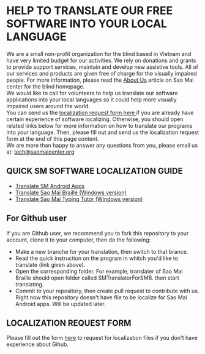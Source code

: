 # HELP TO TRANSLATE OUR FREE SOFTWARE INTO YOUR LOCAL LANGUAGE

We are a small non-profit organization for the blind based in Vietnam and have very limited budget for our activities. We rely on donations and grants to provide support services, maintain and develop new assistive tools. All of our services and products are given free of charge for the visually impaired people. For more information, please read the [About Us](https://www.saomaicenter.org/en/about) article on Sao Mai center for the blind homepage.  
We would like to call for volunteers to help us translate our software applications into your local languages so it could help more visually impaired users around the world.  
You can send us the [localization request form here ](https://www.saomaicenter.org/en/node/4715) if you are already have certain experience of software localizing. Otherwise, you should open related links below for more information on how to translate our programs into your language. Then, please fill out and send us the localization request form at the end of this page content.  
We are more than happy to answer any questions from you, please email us at: <tech@saomaicenter.org>
## QUICK SM SOFTWARE LOCALIZATION GUIDE
- [Translate SM Android Apps](https://www.saomaicenter.org/en/smsoft/localization/translate-android-apps)
- [Translate Sao Mai Braille (Windows version)](https://www.saomaicenter.org/en/smsoft/localization/translate-sao-mai-braille-windows-version)
- [Translate Sao Mai Typing Tutor (Windows version)](https://www.saomaicenter.org/en/smsoft/localization/translate-sao-mai-typing-tutor-windows-version)
## For Github user
If you are Github user, we recommend you to fork this repository to your account, clone it to your computer, then do the following:

- Make a new branche for your translation, then switch to that brance.
- Read the quick instruction on the program in whitch you'd like to translate (link given above).
- Open the corresponding folder. For example, translater of Sao Mai Braille should open folder called SMTranslatorForSMB. then start translating.
- Commit to your repository, then create pull request to contribute with us.
Right now this repository doesn't have file to be localize for Sao Mai Android apps. Will be updated later.
## LOCALIZATION REQUEST FORM
Please fill out the form [here](https://www.saomaicenter.org/en/node/4715) to request for localization files if you don't have experience about Gihub.